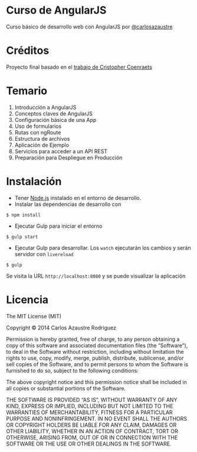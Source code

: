 # Curso de AngularJS

Curso básico de desarrollo web con AngularJS por [@carlosazaustre](https://twitter.com/carlosazaustre)

# Créditos
Proyecto final basado en el [trabajo de Cristopher Coenraets](https://github.com/ccoenraets/angular-directory)

# Temario

1. Introducción a AngularJS
2. Conceptos claves de AngularJS
3. Configuración básica de una App
4. Uso de formularios
5. Rutas con ngRoute
6. Estructura de archivos
7. Aplicación de Ejemplo
8. Servicios para acceder a un API REST
9. Preparación para Despliegue en Producción

# Instalación

- Tener [Node.js](http://nodejs.org) instalado en el entorno de desarrollo.
- Instalar las dependencias de desarrollo con
```
$ npm install
```
- Ejecutar Gulp para iniciar el entorno
```
$ gulp start
```
- Ejecutar Gulp para desarrollar. Los `watch` ejecutarán los cambios y serán servidor con `livereload`
```
$ gulp
```
Se visita la URL `http://localhost:8080` y se puede visualizar la aplicación

# Licencia
The MIT License (MIT)

Copyright © 2014 Carlos Azaustre Rodriguez

Permission is hereby granted, free of charge, to any person obtaining a copy of this software and associated documentation files (the “Software”), to deal in the Software without restriction, including without limitation the rights to use, copy, modify, merge, publish, distribute, sublicense, and/or sell copies of the Software, and to permit persons to whom the Software is furnished to do so, subject to the following conditions:

The above copyright notice and this permission notice shall be included in all copies or substantial portions of the Software.

THE SOFTWARE IS PROVIDED “AS IS”, WITHOUT WARRANTY OF ANY KIND, EXPRESS OR IMPLIED, INCLUDING BUT NOT LIMITED TO THE WARRANTIES OF MERCHANTABILITY, FITNESS FOR A PARTICULAR PURPOSE AND NONINFRINGEMENT. IN NO EVENT SHALL THE AUTHORS OR COPYRIGHT HOLDERS BE LIABLE FOR ANY CLAIM, DAMAGES OR OTHER LIABILITY, WHETHER IN AN ACTION OF CONTRACT, TORT OR OTHERWISE, ARISING FROM, OUT OF OR IN CONNECTION WITH THE SOFTWARE OR THE USE OR OTHER DEALINGS IN THE SOFTWARE.
